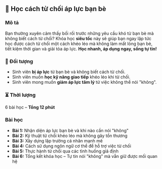 ## 🚀 Học cách từ chối áp lực bạn bè

### Mô tả  
Bạn thường xuyên cảm thấy bối rối trước những yêu cầu khó từ bạn bè mà không biết cách từ chối? Khóa học **siêu tốc** này sẽ giúp bạn ngay lập tức học được cách từ chối một cách khéo léo mà không làm mất lòng bạn bè, tiết kiệm thời gian và giải tỏa áp lực. **Học nhanh, áp dụng ngay, sống tự tin!**

### 🎯 Đối tượng  
- Sinh viên **bị áp lực** từ bạn bè và không biết cách từ chối.
- Sinh viên muốn **học kỹ năng giao tiếp** khéo léo khi từ chối.
- Sinh viên mong muốn **giảm áp lực tâm lý** từ việc không thể nói "không".

### ⏳ Thời lượng  
6 bài học – **Tổng 12 phút**

### Bài học  
- **Bài 1:** Nhận diện áp lực bạn bè và khi nào cần nói "không"
- **Bài 2:** Kỹ thuật từ chối khéo léo mà không gây tổn thương
- **Bài 3:** Xây dựng lập trường cá nhân mạnh mẽ
- **Bài 4:** Cách sử dụng ngôn ngữ cơ thể để hỗ trợ việc từ chối
- **Bài 5:** Thực hành từ chối qua các tình huống giả định
- **Bài 6:** Tổng kết khóa học – Tự tin nói "không" mà vẫn giữ được mối quan hệ
